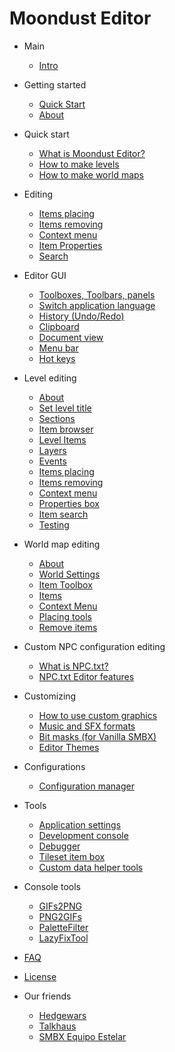 # Moondust Editor

* Main
  * [Intro](/)

* Getting started
  * [Quick Start](/Intro/QuickStart)
  * [About](/Intro/About)

* Quick start
  * [What is Moondust Editor?](/Intro/QuickStart/WhatIsEditor)
  * [How to make levels](/Intro/QuickStart/HowToMakeLevels)
  * [How to make world maps](/Intro/QuickStart/HowToMakeWorlds)

* Editing
  * [Items placing](/Editing/Placing)
  * [Items removing](/Editing/RemoveItems)
  * [Context menu](/Editing/ContextMenu)
  * [Item Properties](/Editing/ItemProperties)
  * [Search](/Editing/Search)

* Editor GUI
  * [Toolboxes, Toolbars, panels](/EditorUI/Tools)
  * [Switch application language](/EditorUI/Language)
  * [History (Undo/Redo)](/EditorUI/HistoryManager)
  * [Clipboard](/EditorUI/Clipboard)
  * [Document view](/EditorUI/SubWindow)
  * [Menu bar](/EditorUI/Menubar)
  * [Hot keys](/EditorUI/HotKeys)

* Level editing
  * [About](/EditLevel/About)
  * [Set level title](/EditLevel/SetTitle)
  * [Sections](/EditLevel/Sections)
  * [Item browser](/EditLevel/ItemBrowser)
  * [Level Items](/EditLevel/Items)
  * [Layers](/EditLevel/Layers)
  * [Events](/EditLevel/Events)
  * [Items placing](/Editing/Placing)
  * [Items removing](/Editing/RemoveItems)
  * [Context menu](/EditLevel/ContextMenu)
  * [Properties box](/EditLevel/PropertiesBox)
  * [Item search](/Editing/Search)
  * [Testing](/EditLevel/Testing.md)

* World map editing
  * [About](/EditWorld/About)
  * [World Settings](/EditWorld/WorldSettings)
  * [Item Toolbox](/EditWorld/ItemToolbox)
  * [Items](/EditWorld/Items)
  * [Context Menu](/EditWorld/ContextMenu)
  * [Placing tools](/Editing/Placing)
  * [Remove items](/Editing/RemoveItems)

* Custom NPC configuration editing
  * [What is NPC.txt?](/EditNPCConfiguration/About)
  * [NPC.txt Editor features](/EditNPCConfiguration/EditorFeature)

* Customizing
  * [How to use custom graphics](/Customizing/CustomGraphics)
  * [Music and SFX formats](/Customizing/CustomAudio)
  * [Bit masks (for Vanilla SMBX)](/Customizing/BitMasks)
  * [Editor Themes](/Customizing/EditorThemes)

* Configurations
  * [Configuration manager](/Configuration/ConfigManager)

* Tools
  * [Application settings](/Tools/ApplicationSettings)
  * [Development console](/Tools/DevConsole)
  * [Debugger](/Tools/Debugger)
  * [Tileset item box](/Tools/TilesetBox)
  * [Custom data helper tools](/Tools/CustomData)

* Console tools
  * [GIFs2PNG](/Tools/Console/GIFs2PNG)
  * [PNG2GIFs](/Tools/Console/PNG2GIFs)
  * [PaletteFilter](/Tools/Console/PaletteFilter)
  * [LazyFixTool](/Tools/Console/LazyFixTool)

* [FAQ](https://wohlsoft.ru/pgewiki/Frequently_Asked_Questions)
* [License](/GPLv3)

* Our friends
  * [Hedgewars](http://hedgewars.org/)
  * [Talkhaus](http://talkhaus.raocow.com/)
  * [SMBX Equipo Estelar](https://www.smbxequipoestelar.com/)